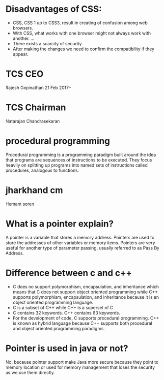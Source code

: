 # Disadvantages of CSS:
* CSS, CSS 1 up to CSS3, result in creating of confusion among web browsers.
* With CSS, what works with one browser might not always work with another. ...
* There exists a scarcity of security.
* After making the changes we need to confirm the compatibility if they appear.

# TCS CEO
Rajesh Gopinathan
21 Feb 2017–

# TCS Chairman
Natarajan Chandrasekaran

# procedural programming
Procedural programming is a programming paradigm built around the idea that programs are sequences of instructions to be executed. They focus heavily on splitting up programs into named sets of instructions called procedures, analogous to functions.

# jharkhand cm
Hemant soren

# What is a pointer explain?
A pointer is a variable that stores a memory address. Pointers are used to store the addresses of other variables or memory items. Pointers are very useful for another type of parameter passing, usually referred to as Pass By Address.

# Difference between c and c++

* C does no support polymorphism, encapsulation, and inheritance which means that C does not support object oriented programming while	C++ supports polymorphism, encapsulation, and inheritance because it is an object oriented programming language.
* C is a subset of C++ while C++ is a superset of C 
* C contains 32 keywords.	C++ contains 63 keywords.
* For the development of code, C supports procedural programming.	C++ is known as hybrid language because C++ supports both procedural and object oriented programming paradigms.

# Pointer is used in java or not?
No, because pointer support make Java more secure because they point to memory location or used for memory management that loses the security as we use them directly.

